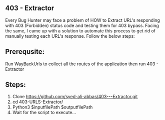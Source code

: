 ## 403 - Extractor
Every Bug Hunter may face a problem of HOW to Extract URL's responding with 403 (Forbidden) status code and testing them for 403 bypass. Facing the same, I came up with a solution to automate this process to get rid of manually testing each URL's response. Follow the below steps:

## Prerequsite:
Run WayBackUrls to collect all the routes of the application then run 403 - Extractor

## Steps:
1. Clone https://github.com/syed-ali-abbas/403---Extractor.git
2. cd 403-URLS-Extractor/
3. Python3 $inputfilePath $outputfilePath
4. Wait for the script to execute...

